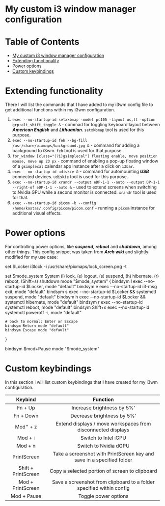 # My custom i3 window manager configuration

Table of Contents
=================
* [My custom i3 window manager configuration](#My-custom-i3-window-manager-configuration)
* [Extending functionality](#Extending-functionality)
* [Power options](#Power-options)
* [Custom keybindings](#Custom-keybindings)

# Extending functionality

There I will list the commands that I have added to my i3wm config file to get additional functions within my i3wm configuration.

1. `exec --no-startup-id setxkbmap -model pc105 -layout us,lt -option grp:alt_shift_toggle &` - commad for toggling keyboard layout between ***American English*** and ***Lithuanian***. `setxkbmap` tool is used for this purpose.
2. `exec --no-startup-id feh --bg-fill /usr/share/pixmaps/background.jpg &` - command for adding a background to i3wm. `feh` tool is used for that purpose.
3. `for_window [class="(?i)gsimplecal"] floating enable, move position mouse, move up 23 px` - command of enabling a pop-up floating window of a `gsimplecal` calendar app instance after a click on `i3bar`.
4. `exec --no-startup-id udiskie &` - command for automounting ***USB*** connected devices. `udiskie` tool is used for this purpose.
5. `exec --no-startup-id xrandr --output eDP-1-1 --auto --output DP-1-1 --right-of eDP-1-1 --auto &` - used to extend screens when switching to Nvidia GPU while a second monitor is connected. `xrandr` tool is used for that.
6. `exec --no-startup-id picom -b --config /home/kostas/.config/picom/picom.conf` - running a `picom` instance for additional visual effects.

# Power options

For controlling power options, like ***suspend***, ***reboot*** and ***shutdown***, among other things. This config snippet was taken from ***Arch wiki*** and slightly modified for my use case:

set $Locker i3lock -i /usr/share/pixmaps/lock_screen.png -t

set $mode_system System (l) lock, (e) logout, (s) suspend, (h) hibernate, (r) reboot, (Shift+s) shutdown
mode "$mode_system" {
    bindsym l exec --no-startup-id $Locker, mode "default"
    bindsym e exec --no-startup-id i3-msg exit, mode "default"
    bindsym s exec --no-startup-id $Locker && systemctl suspend, mode "default"
    bindsym h exec --no-startup-id $Locker && systemctl hibernate, mode "default"
    bindsym r exec --no-startup-id systemctl reboot, mode "default"
    bindsym Shift+s exec --no-startup-id systemctl poweroff -i, mode "default"

    # back to normal: Enter or Escape
    bindsym Return mode "default"
    bindsym Escape mode "default"
}

bindsym $mod+Pause mode "$mode_system"

# Custom keybindings

In this section I will list custom keybindings that I have created for my i3wm configuration.

|	 Keybind			|							Function									|
|:---------------------:|:---------------------------------------------------------------------:|
| Fn + Up				| Increase brightness by 5%'											|
| Fn + Down				| Decrease brightness by 5%'											|
| Mod'' + z				| Extend displays / move workspaces from disconnected displays			|
| Mod + i				| Switch to Intel iGPU													|
| Mod + n				| Switch to Nvidia dGPU													|
| PrintScreen			| Take a screenshot with PrintScreen key and save in a specified folder	|
| Shift + PrintScreen	| Copy a selected portion of screen to clipboard						|
| Mod + PrintScreen		| Save a screenshot from clipboard to a folder specified within config	|
| Mod + Pause			| Toggle power options													|
